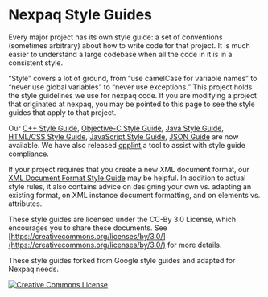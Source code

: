 Nexpaq Style Guides
===================

Every major project has its own style guide: a set of conventions
(sometimes arbitrary) about how to write code for that project. It is much
easier to understand a large codebase when all the code in it is in a
consistent style.

“Style” covers a lot of ground, from “use camelCase for variable names” to
“never use global variables” to “never use exceptions.” This project holds the
style guidelines we use for nexpaq code. If you are modifying a project that
originated at nexpaq, you may be pointed to this page to see the style guides
that apply to that project.

Our [C++ Style Guide][cpp], [Objective-C Style Guide][objc], [Java Style
Guide][java], [HTML/CSS Style Guide][htmlcss], [JavaScript Style Guide][js], [JSON Guide][json] are 
now available. We have also released [cpplint][cpplint],a tool to assist with 
style guide compliance.

If your project requires that you create a new XML document format, our [XML
Document Format Style Guide][xml] may be helpful. In addition to actual style
rules, it also contains advice on designing your own vs. adapting an existing
format, on XML instance document formatting, and on elements vs. attributes.

These style guides are licensed under the CC-By 3.0 License, which encourages
you to share these documents. See [https://creativecommons.org/licenses/by/3.0/](https://creativecommons.org/licenses/by/3.0/)
for more details.

These style guides forked from Google style guides and adapted for Nexpaq needs.

<a rel="license" href="https://creativecommons.org/licenses/by/3.0/"><img alt="Creative Commons License" style="border-width:0" src="https://i.creativecommons.org/l/by/3.0/88x31.png" /></a>

[cpp]: https://nexpaq.github.io/styleguide/cppguide.html
[objc]: https://nexpaq.github.io/styleguide/objcguide.xml
[java]: https://nexpaq.github.io/styleguide/javaguide.html
[htmlcss]: https://nexpaq.github.io/styleguide/htmlcssguide.html
[js]: https://nexpaq.github.io/styleguide/jsguide.html
[cpplint]: https://nexpaq.github.io/styleguide/cpplint
[xml]: https://nexpaq.github.io/styleguide/xmlstyle.html
[json]: https://nexpaq.github.io/styleguide/jsoncstyleguide.xml
[c#]: https://nexpaq.github.io/styleguide/csharpstyleguide.html
